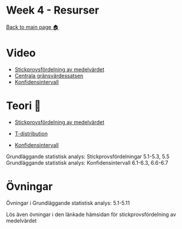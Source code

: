 # Week 4 - Resurser

[Back to main page :house:](https://github.com/aleylani/statistical-methods)

# Video

- [Stickprovsfördelning av medelvärdet](https://www.youtube.com/watch?v=q50GpTdFYyI)
- [Centrala gränsvärdessatsen](https://www.youtube.com/watch?v=YAlJCEDH2uY)
- [Konfidensintervall](https://www.youtube.com/watch?v=ENnlSlvQHO0)

# Teori :book:

 - [Stickprovsfördelning av medelvärdet](https://stats.libretexts.org/Bookshelves/Introductory_Statistics/Introductory_Statistics_(Shafer_and_Zhang)/06%3A_Sampling_Distributions/6.02%3A_The_Sampling_Distribution_of_the_Sample_Mean)

 - [T-distribution](https://www.jmp.com/en_no/statistics-knowledge-portal/t-test/t-distribution.html)

 - [Konfidensintervall](https://www.scribbr.com/statistics/confidence-interval/)
 
Grundläggande statistisk analys: Stickprovsfördelningar 5.1-5.3, 5.5
Grundläggande statistisk analys: Konfidensintervall 6.1-6.3, 6.6-6.7

# Övningar

Övningar i Grundläggande statistisk analys: 5.1-5.11

Lös även övningar i den länkade hämsidan för stickprovsfördelning av medelvärdet